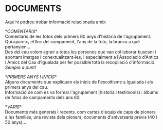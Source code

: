 # DOCUMENTS
Aquí hi podreu trobar informació relacionada amb:

\**COMENTARIS**\
Comentaris de les fotos dels primers 60 anys d'història de l'agrupament.\
Qui apareix, el lloc del campament, l'any de la foto, la branca a què pertanyien...\
Des del cau volem agrair a totes les persones que van col·laborar buscant i aportant imatges i conextualitzant-les, i especialment a l'Associació d'Antics i Amics del Cau d'Igualada per fer possible tota la recopilació d'informació.\
*Sempre a punt!*

\**PRIMERS ANYS I INICIS**\
Alguns documents que expliquen els inicis de l'escoltisme a Igualada i els primers anys del cau.\
Informació de com es va formar l'agrupament (història i testimonis) i àlbums de fotos de campaments dels ans 60.


\**VARIS**\
Documents més generals i recents, com cartes d'equip de caps de pioners a les famílies, una revista dels pioners, documents d'aniversaris previs (40 i 50 anys)...
